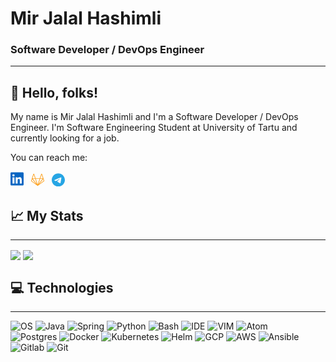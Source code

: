 # Mir Jalal Hashimli
### Software Developer / DevOps Engineer
___

## 👋 Hello, folks!
My name is Mir Jalal Hashimli and I'm a Software Developer / DevOps Engineer. I'm Software Engineering Student at University of Tartu and currently looking for a job.

You can reach me:

[<svg width="1.5em" aria-hidden="true" focusable="false" data-prefix="fab" data-icon="linkedin" class="svg-inline--fa fa-linkedin" role="img" xmlns="http://www.w3.org/2000/svg" viewBox="0 0 448 512"><path fill="#0A66C2" d="M416 32H31.9C14.3 32 0 46.5 0 64.3v383.4C0 465.5 14.3 480 31.9 480H416c17.6 0 32-14.5 32-32.3V64.3c0-17.8-14.4-32.3-32-32.3zM135.4 416H69V202.2h66.5V416zm-33.2-243c-21.3 0-38.5-17.3-38.5-38.5S80.9 96 102.2 96c21.2 0 38.5 17.3 38.5 38.5 0 21.3-17.2 38.5-38.5 38.5zm282.1 243h-66.4V312c0-24.8-.5-56.7-34.5-56.7-34.6 0-39.9 27-39.9 54.9V416h-66.4V202.2h63.7v29.2h.9c8.9-16.8 30.6-34.5 62.9-34.5 67.2 0 79.7 44.3 79.7 101.9V416z"></path></svg>](linkedin.com/in/mirjalalhashimli) &nbsp;
[<svg width="1.5em" aria-hidden="true" focusable="false" data-prefix="fab" data-icon="gitlab" class="svg-inline--fa fa-gitlab" role="img" xmlns="http://www.w3.org/2000/svg" viewBox="0 0 512 512"><path fill="#FCA121" d="M510.5 284.5l-27.26-83.96c.012 .038 .016 .077 .028 .115-.013-.044-.021-.088-.033-.132v-.01L429.1 33.87a21.33 21.33 0 0 0 -20.44-14.6A21.04 21.04 0 0 0 388.5 34L337.1 192.2H175L123.5 33.99A21.03 21.03 0 0 0 103.3 19.27h-.113A21.47 21.47 0 0 0 82.86 34L28.89 200.5l-.008 .021v0c-.013 .042-.019 .084-.033 .127 .012-.038 .017-.077 .029-.115L1.514 284.5a30.6 30.6 0 0 0 11.12 34.28L248.9 490.4c.035 .026 .074 .041 .109 .067 .1 .072 .2 .146 .3 .214-.1-.065-.187-.136-.282-.2l0 0c.015 .012 .033 .02 .05 .031s.027 .015 .041 .024l.006 0a11.99 11.99 0 0 0 1.137 .7c.054 .03 .1 .068 .157 .1l0 0c.033 .016 .064 .038 .1 .054s.053 .02 .077 .032 .038 .015 .056 .023c.044 .021 .092 .034 .136 .057 .205 .1 .421 .178 .633 .264 .2 .082 .389 .177 .592 .248l.025 .011c.034 .012 .064 .028 .1 .04s.083 .032 .125 .046l.05 .012c.053 .016 .11 .024 .163 .039 .019 .006 .042 .009 .063 .015 .284 .086 .579 .148 .872 .213 .115 .026 .225 .062 .341 .083 .017 0 .032 .009 .05 .012 .038 .008 .073 .021 .112 .027 .062 .011 .122 .031 .186 .04 .049 .007 .1 0 .151 .012h.033a11.92 11.92 0 0 0 1.7 .136h.019a11.97 11.97 0 0 0 1.7-.136h.033c.05-.008 .1 0 .153-.012s.124-.029 .187-.04c.038-.006 .073-.019 .11-.027 .017 0 .032-.009 .049-.012 .118-.023 .231-.059 .349-.084 .288-.064 .578-.126 .861-.21 .019-.006 .039-.008 .059-.014 .055-.017 .113-.024 .169-.041 .016-.006 .035-.007 .051-.012 .044-.013 .086-.032 .129-.047s.063-.028 .1-.041l.026-.01c.214-.076 .417-.175 .627-.261s.394-.154 .584-.245c.047-.023 .1-.036 .142-.059 .018-.009 .04-.015 .058-.024s.053-.02 .078-.033 .068-.04 .1-.056l0 0c.056-.028 .106-.069 .161-.1a12.34 12.34 0 0 0 1.132-.695c.029-.02 .062-.035 .092-.056 .008-.006 .017-.009 .024-.015 .035-.026 .076-.043 .11-.068l236.3-171.7A30.6 30.6 0 0 0 510.5 284.5zM408.8 49.48l46.34 142.7H362.5zm-305.6 0 46.43 142.7H56.95zM26.82 299.3a6.526 6.526 0 0 1 -2.361-7.308l20.34-62.42L193.8 420.6zm38.24-82.97h92.41L223.4 419.2zm183.4 273.8c-.047-.038-.092-.079-.138-.118-.009-.008-.018-.018-.028-.026-.091-.075-.18-.152-.268-.231-.172-.15-.341-.3-.5-.462 .014 .012 .029 .022 .043 .035l.055 .046a12.19 12.19 0 0 0 1.091 .929l.012 .011c.018 .013 .033 .03 .051 .045C248.7 490.3 248.6 490.2 248.5 490.1zm7.514-48.48L217.2 322.2 182.8 216.3H329.3zm7.935 48.11c-.091 .079-.178 .157-.27 .233l-.032 .028c-.047 .038-.091 .079-.136 .117-.1 .08-.209 .152-.313 .229 .018-.013 .033-.032 .053-.044l.009-.009a11.69 11.69 0 0 0 1.086-.926c.014-.013 .03-.024 .044-.036s.038-.03 .054-.047C264.3 489.4 264.1 489.6 263.9 489.7zm90.7-273.5h92.4l-18.91 24.23-139.5 178.7zm130.6 82.97L318.2 420.6 467.3 229.5l20.26 62.39A6.528 6.528 0 0 1 485.2 299.2z"></path></svg>](https://gitlab.com/mir.jalal) &nbsp;
[<svg width="1.5em" aria-hidden="true" focusable="false" data-prefix="fab" data-icon="telegram" class="svg-inline--fa fa-telegram" role="img" xmlns="http://www.w3.org/2000/svg" viewBox="0 0 496 512"><path fill="#26A5E4" d="M248 8C111 8 0 119 0 256S111 504 248 504 496 392.1 496 256 384.1 8 248 8zM362.1 176.7c-3.732 39.22-19.88 134.4-28.1 178.3-3.476 18.58-10.32 24.82-16.95 25.42-14.4 1.326-25.34-9.517-39.29-18.66-21.83-14.31-34.16-23.22-55.35-37.18-24.49-16.14-8.612-25 5.342-39.5 3.652-3.793 67.11-61.51 68.33-66.75 .153-.655 .3-3.1-1.154-4.384s-3.59-.849-5.135-.5q-3.283 .746-104.6 69.14-14.85 10.19-26.89 9.934c-8.855-.191-25.89-5.006-38.55-9.123-15.53-5.048-27.88-7.717-26.8-16.29q.84-6.7 18.45-13.7 108.4-47.25 144.6-62.3c68.87-28.65 83.18-33.62 92.51-33.79 2.052-.034 6.639 .474 9.61 2.885a10.45 10.45 0 0 1 3.53 6.716A43.76 43.76 0 0 1 362.1 176.7z"></path></svg>](https://t.me/mir_jalal_hashimli) 

## 📈 My Stats
___

<img align="center" src="https://github-readme-stats.vercel.app/api/?username=mir-jalal&theme=onedark" />
<img align="center" src="https://github-readme-stats.vercel.app/api/top-langs/?username=mir-jalal&hide=javascript,html&theme=onedark&langs_count=3)" />

## ‍💻 Technologies
___

![OS](https://img.shields.io/badge/OS-ArchLinux-informational?style=flat&logo=ArchLinux&logoColor=1793D1&color=1793D1)
![Java](https://img.shields.io/badge/Language-Java-informational?style=flat&logo=Java&logoColor=white&color=007396)
![Spring](https://img.shields.io/badge/Framework-Spring-informational?style=flat&logo=Spring&logoColor=6DB33F&color=6DB33F)
![Python](https://img.shields.io/badge/Language-Python-informational?style=flat&logo=Python&logoColor=white&color=3776AB)
![Bash](https://img.shields.io/badge/Shell-Bash-informational?style=flat&logo=GnuBash&logoColor=white&color=4EAA25)
![IDE](https://img.shields.io/badge/IDE-IntelliJ-informational?style=flat&logo=IntelliJIDEA&logoColor=white&color=2bbc8a)
![VIM](https://img.shields.io/badge/Editor-Vim-informational?style=flat&logo=VIM&logoColor=019733&color=019733)
![Atom](https://img.shields.io/badge/Editor-Atom-informational?style=flat&logo=Atom&logoColor=white&color=2bbc8a)
<br/>
![Postgres](https://img.shields.io/badge/Tool-Postgres-informational?style=flat&logo=Postgresql&logoColor=white&color=4169E1)
![Docker](https://img.shields.io/badge/Tool-Docker-informational?style=flat&logo=Docker&logoColor=2496ED&color=2496ED)
![Kubernetes](https://img.shields.io/badge/Tool-Kubernetes-informational?style=flat&logo=Kubernetes&logoColor=326CE5&color=326CE5)
![Helm](https://img.shields.io/badge/Tool-Helm-informational?style=flat&logo=Helm&logoColor=white&color=0F1689)
![GCP](https://img.shields.io/badge/Cloud-GCP-informational?style=flat&logo=GoogleCloud&logoColor=white&color=4285F4)
![AWS](https://img.shields.io/badge/Cloud-AWS-informational?style=flat&logo=AmazonAWS&logoColor=white&color=232F3E)
![Ansible](https://img.shields.io/badge/Tool-Ansible-informational?style=flat&logo=Ansible&logoColor&color=EE0000)
![Gitlab](https://img.shields.io/badge/CI/CD-Gitlab-informational?style=flat&logo=Gitlab&logoColor=white&color=FCA121)
![Git](https://img.shields.io/badge/VCS-Git-informational?style=flat&logo=Git&logoColor=F05032&color=F05032)



<!--
**mir-jalal/mir-jalal** is a ✨ _special_ ✨ repository because its `README.md` (this file) appears on your GitHub profile.

Here are some ideas to get you started:

- 🔭 I’m currently working on ...
- 🌱 I’m currently learning ...
- 👯 I’m looking to collaborate on ...
- 🤔 I’m looking for help with ...
- 💬 Ask me about ...
- 📫 How to reach me: ...
- 😄 Pronouns: ...
- ⚡ Fun fact: ...
-->
